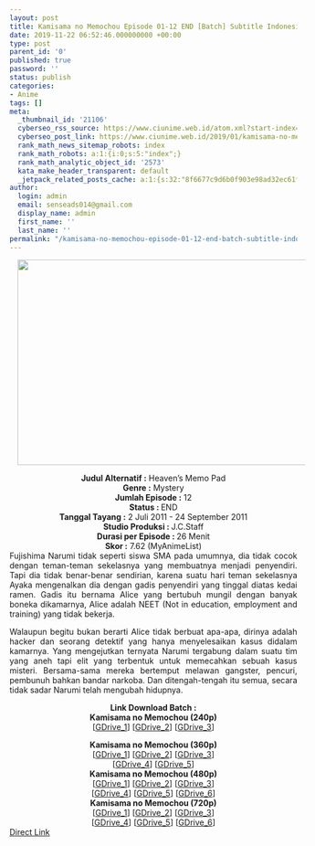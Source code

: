 ```yaml
---
layout: post
title: Kamisama no Memochou Episode 01-12 END [Batch] Subtitle Indonesia
date: 2019-11-22 06:52:46.000000000 +00:00
type: post
parent_id: '0'
published: true
password: ''
status: publish
categories:
- Anime
tags: []
meta:
  _thumbnail_id: '21106'
  cyberseo_rss_source: https://www.ciunime.web.id/atom.xml?start-index=1651&max-results=150
  cyberseo_post_link: https://www.ciunime.web.id/2019/01/kamisama-no-memochou-episode-01-12-end.html
  rank_math_news_sitemap_robots: index
  rank_math_robots: a:1:{i:0;s:5:"index";}
  rank_math_analytic_object_id: '2573'
  kata_make_header_transparent: default
  _jetpack_related_posts_cache: a:1:{s:32:"8f6677c9d6b0f903e98ad32ec61f8deb";a:2:{s:7:"expires";i:1652031719;s:7:"payload";a:0:{}}}
author:
  login: admin
  email: senseads014@gmail.com
  display_name: admin
  first_name: ''
  last_name: ''
permalink: "/kamisama-no-memochou-episode-01-12-end-batch-subtitle-indonesia/"
---
```

<div class="separator" style="clear: both; text-align: center;"><a href="https://2.bp.blogspot.com/--yGPzI00kx4/XDTF9-F3OYI/AAAAAAAAGuw/i4JlIxph7jseAfYR47mpkRNxzU4q5Yk8QCLcBGAs/s1600/Kamisama%2Bno%2BMemochou.jpg" imageanchor="1" style="margin-left: 1em; margin-right: 1em;"><img border="0" data-original-height="720" data-original-width="1280" height="360" src="{{ site.baseurl }}/assets/2019/11/Kamisama%2Bno%2BMemochou.jpg" width="640" /></a></div>
<p>
<div style="text-align: center;"><b>Judul Alternatif :</b> <b></b>Heaven’s Memo Pad</div>
<div style="text-align: center;"><b><b>Genre :</b></b> Mystery</div>
<div style="text-align: center;"><b>Jumlah Episode :</b> 12<br /><b>Status :&nbsp;</b>END<br /><b>Tanggal Tayang :</b> 2 Juli 2011 - 24 September 2011<br /><b>Studio Produksi : </b><b></b>J.C.Staff<br /><b>Durasi per Episode :&nbsp;</b>26 Menit</div>
<div style="text-align: center;"><b>Skor :</b> 7.62 (MyAnimeList)</div>
<div style="text-align: justify;"></div>
<div style="text-align: justify;">Fujishima Narumi tidak seperti siswa SMA pada umumnya, dia tidak cocok dengan teman-teman sekelasnya yang membuatnya menjadi penyendiri. Tapi dia tidak benar-benar sendirian, karena suatu hari teman sekelasnya Ayaka mengenalkan dia dengan gadis penyendiri yang tinggal diatas kedai ramen. Gadis itu bernama Alice yang bertubuh mungil dengan banyak boneka dikamarnya, Alice adalah NEET (Not in education, employment and training)&nbsp;yang tidak bekerja.</p>
<p>Walaupun begitu bukan berarti Alice tidak berbuat apa-apa, dirinya adalah hacker dan seorang detektif yang hanya menyelesaikan kasus didalam kamarnya. Yang mengejutkan ternyata Narumi tergabung dalam suatu tim yang aneh tapi elit yang terbentuk untuk memecahkan sebuah kasus misteri. Bersama-sama mereka bertemput melawan gangster, pencuri, pembunuh bahkan bandar narkoba. Dan ditengah-tengah itu semua, secara tidak sadar Narumi telah mengubah hidupnya.</p></div>
<div style="text-align: justify;"></div>
<div style="text-align: justify;"></div>
<div style="text-align: center;"><b>Link Download Batch :</b></div>
<div style="text-align: center;">
<div style="text-align: center;"><b>Kamisama no Memochou (240p)</b></div>
<div style="text-align: center;">[<a href="https://drive.google.com/uc?id=1Yare5sBV_wNqGsirg9Xo9YBsfKwivwd9" target="_blank" rel="noopener">GDrive_1</a>] [<a href="https://drive.google.com/uc?id=1fJbsPwlvQ3UU6aSTmIDEBZ0F0bnwTowi" target="_blank" rel="noopener">GDrive_2</a>] [<a href="https://drive.google.com/uc?id=1kLOaM_lI0gDHNWh26K0GRabpO2x8Ch5o" target="_blank" rel="noopener">GDrive_3</a>]</div>
<p></div>
<div style="text-align: center;"><b>Kamisama no Memochou (360p)</b></div>
<div style="text-align: center;">[<a href="https://drive.google.com/uc?id=15U9c5sLoysXeih-tm1ilKadU6z0jKo2q" target="_blank" rel="noopener">GDrive_1</a>] [<a href="https://drive.google.com/uc?id=1oYhcPchhaiV00zpY7Pr9iXQMQaNb50vg" target="_blank" rel="noopener">GDrive_2</a>] [<a href="https://drive.google.com/uc?id=1kck4hD-xofPPNpLA9RTVjw_YwuLWsX1R" target="_blank" rel="noopener">GDrive_3</a>]<br />[<a href="https://drive.google.com/uc?id=1Iq6AXhqtD8wP-D24XAB692ANtRyltp8c" target="_blank" rel="noopener">GDrive_4</a>] [<a href="https://drive.google.com/uc?id=1Ey6o70pUDwoYgAPQ-AoFRuO9W5AbUk1c" target="_blank" rel="noopener">GDrive_5</a>]</div>
<div style="text-align: center;"></div>
<div style="text-align: center;"><b>Kamisama no Memochou (480p)</b><br />[<a href="https://drive.google.com/uc?id=1ZQP7Yfvc5ws6dkdPuZKqa30X22nUrMyB" target="_blank" rel="noopener">GDrive_1</a>] [<a href="https://drive.google.com/uc?id=1Io4uymuyW9LmS7Xn3Eg8J2BhNA_ZEshC" target="_blank" rel="noopener">GDrive_2</a>] [<a href="https://drive.google.com/uc?id=1iZidYom5FqIso_XNL3JtpkXu1ig2w-yS" target="_blank" rel="noopener">GDrive_3</a>]<br />[<a href="https://drive.google.com/uc?id=1D9Uk3ZawUfwyZpItfrvGuO80quDB7Znf" target="_blank" rel="noopener">GDrive_4</a>] [<a href="https://drive.google.com/uc?id=1hEsYX-bW8IHEvoml6T_gZjaRO3-ASu0h" target="_blank" rel="noopener">GDrive_5</a>] [<a href="https://drive.google.com/uc?id=1JM5B51x5m-stOv0cycrbcfoS9QrU-y81" target="_blank" rel="noopener">GDrive_6</a>]</div>
<div style="text-align: center;"><b>Kamisama no Memochou (720p)</b><br />[<a href="https://drive.google.com/uc?id=1yQsGIQ0ynWEjcbv2uPVRIjZQp9qrbSb3" target="_blank" rel="noopener">GDrive_1</a>] [<a href="https://drive.google.com/uc?id=1cBC4idY_Tuij0tasrOLpzQb4Fghu9SGS" target="_blank" rel="noopener">GDrive_2</a>] [<a href="https://drive.google.com/uc?id=1mrjXzrXdI76y9W0-LunIzP4URow4BIXO" target="_blank" rel="noopener">GDrive_3</a>]<br />[<a href="https://drive.google.com/uc?id=1MqraoSwyyFLH28BgmAl3Aj7e-LhHZYT8" target="_blank" rel="noopener">GDrive_4</a>] [<a href="https://drive.google.com/uc?id=1chHljNZ1J127YyEhCiRPOugR_wvAZmUy" target="_blank" rel="noopener">GDrive_5</a>] [<a href="https://drive.google.com/uc?id=1UaiW05qIiVrc_s5Fg7k3JKPGK9oDpeXU" target="_blank" rel="noopener">GDrive_6</a>]</div>
<link rel="stylesheet" href="https://cdnjs.cloudflare.com/ajax/libs/font-awesome/4.7.0/css/font-awesome.min.css" />
<div class="divbtn"> <a href="https://handymansurrender.com/fihup8buzv?key=94550f7ce39444073321dde3b8782f97" class="btn"><i class="fa fa-download"></i> Direct Link</a> </div>
